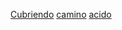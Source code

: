[Cubriendo](https://en.wikipedia.org/wiki/Main_Page)         [camino](https://dillinger.io/)     [acido](https://www.example.com/my%20great%20page)

